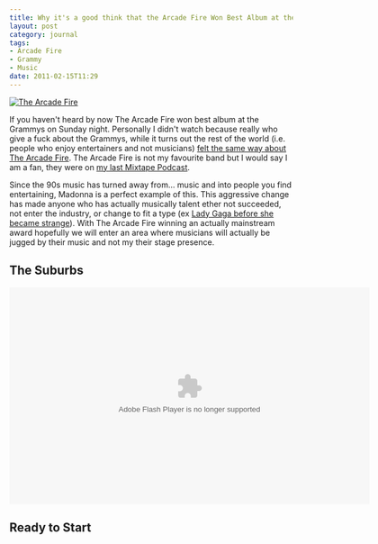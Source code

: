 ```yaml
---
title: Why it's a good think that the Arcade Fire Won Best Album at the Grammy
layout: post
category: journal
tags:
- Arcade Fire
- Grammy
- Music
date: 2011-02-15T11:29
---
```


<div class="side illustration">
	<a href="http://mylesbraithwaite.com/media/uploads/posts/2011-02-15-why-its-a-good-think-that-the-arcade-fire-won-best-album-at-the-grammy/arcade-fire-large.jpg" title="The Arcade Fire">
		<img src="http://mylesbraithwaite.com/media/uploads/posts/2011-02-15-why-its-a-good-think-that-the-arcade-fire-won-best-album-at-the-grammy/arcade-fire-small.jpg" alt="The Arcade Fire">
	</a>
</div>

If you haven't heard by now The Arcade Fire won best album at the Grammys on Sunday night. Personally I didn't watch because really who give a fuck about the Grammys, while it turns out the rest of the world (i.e. people who enjoy entertainers and not musicians) [felt the same way about The Arcade Fire](http://whoisarcadefire.tumblr.com/ "Who is Arcade Fire"). The Arcade Fire is not my favourite band but I would say I am a fan, they were on [my last Mixtape Podcast](http://mixtape.mylesbraithwaite.com/random-mixtape-three "Apocalypse – Random Mixtape Three").

Since the 90s music has turned away from... music and into people you find entertaining, Madonna is a perfect example of this. This aggressive change has made anyone who has actually musically talent ether not succeeded, not enter the industry, or change to fit a type (ex [Lady Gaga before she became strange](http://www.youtube.com/watch?v=NM51qOpwcIM "Vintage Lady Gaga Live at NYU - Captivated & Electric Kiss")). With The Arcade Fire winning an actually mainstream award hopefully we will enter an area where musicians will actually be jugged by their music and not my their stage presence.

## The Suburbs

<div class="inline illustration">
	<object type="application/x-shockwave-flash" width="640" height="385" id="TSWidget45492" data="http://cdn.topspin.net/widgets/bundle/swf/TSBundleWidget.swf?timestamp=1297788361" bgColor="#000000">
		<param value="always" name="allowScriptAccess"/>
		<param name="allowfullscreen" value="true"/>
		<param name="quality" value="high"/>
		<param name="movie" value="http://cdn.topspin.net/widgets/bundle/swf/TSBundleWidget.swf?timestamp=1297788361"/>
		<param name="flashvars" value="highlightColor=0xFFFFFF&amp;theme=black&amp;widget_id=http://app.topspin.net/api/v1/artist/242/bundle_widget/45492&amp;theme=black"/>
		<param name="wmode" value="transparent"/>
	</object>
</div>

## Ready to Start

<div class="inline illustration">
	<object width="640" height="385">
		<param name="allowfullscreen" value="true" />
		<param name="allowscriptaccess" value="always" />
		<param name="movie" value="http://vimeo.com/moogaloop.swf?clip_id=14297174&amp;server=vimeo.com&amp;show_title=1&amp;show_byline=1&amp;show_portrait=1&amp;color=ffffff&amp;fullscreen=1&amp;autoplay=0&amp;loop=0" />
		<embed src="http://vimeo.com/moogaloop.swf?clip_id=14297174&amp;server=vimeo.com&amp;show_title=1&amp;show_byline=1&amp;show_portrait=1&amp;color=ffffff&amp;fullscreen=1&amp;autoplay=0&amp;loop=0" type="application/x-shockwave-flash" allowfullscreen="true" allowscriptaccess="always" width="640" height="385"></embed>
	</object>
</div>